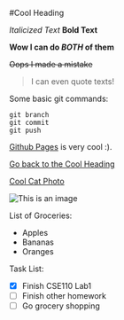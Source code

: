 #Cool Heading

*Italicized Text*
**Bold Text**

**Wow I can do _BOTH_ of them**

~~Oops I made a mistake~~

>I can even quote texts!

Some basic git commands:

```
git branch
git commit
git push
```

[Github Pages](https://pages.github.com/) is very cool :).

[Go back to the Cool Heading](#cool-heading)

[Cool Cat Photo](/CatPhoto1.jpg)

![This is an image](https://styles.redditmedia.com/t5_2r5i1/styles/communityIcon_x4lqmqzu1hi81.jpg)

List of Groceries:

- Apples
- Bananas
- Oranges

Task List:

- [x] Finish CSE110 Lab1
- [ ] Finish other homework
- [ ] Go grocery shopping